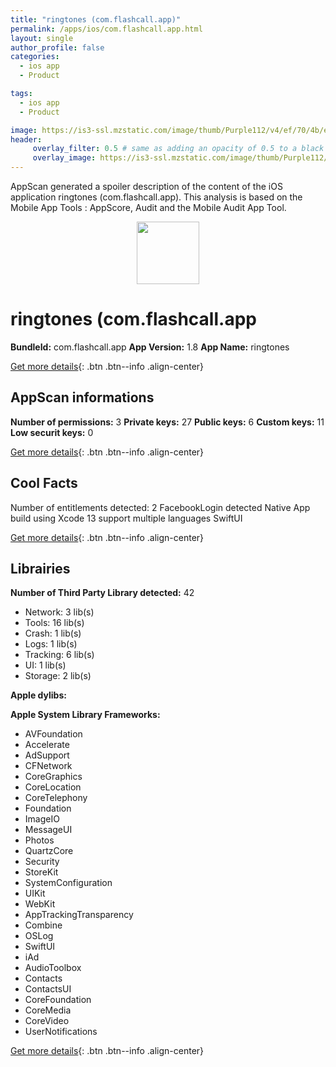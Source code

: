 ```yaml
---
title: "ringtones (com.flashcall.app)"
permalink: /apps/ios/com.flashcall.app.html
layout: single
author_profile: false
categories: 
  - ios app 
  - Product 

tags: 
  - ios app 
  - Product 

image: https://is3-ssl.mzstatic.com/image/thumb/Purple112/v4/ef/70/4b/ef704bde-ff51-092f-1c97-71ef927d1738/AppIcon-0-0-1x_U007emarketing-0-6-0-85-220.png/512x512bb.jpg
header: 
     overlay_filter: 0.5 # same as adding an opacity of 0.5 to a black background
     overlay_image: https://is3-ssl.mzstatic.com/image/thumb/Purple112/v4/ef/70/4b/ef704bde-ff51-092f-1c97-71ef927d1738/AppIcon-0-0-1x_U007emarketing-0-6-0-85-220.png/512x512bb.jpg
---
```

AppScan generated a spoiler description of the content of the iOS application ringtones (com.flashcall.app). This analysis is based on the Mobile App Tools : AppScore, Audit and the Mobile Audit App Tool.

  
  
<div style="text-align: center;"><img src="https://is3-ssl.mzstatic.com/image/thumb/Purple112/v4/ef/70/4b/ef704bde-ff51-092f-1c97-71ef927d1738/AppIcon-0-0-1x_U007emarketing-0-6-0-85-220.png/512x512bb.jpg" width="100" height="100"></div>  
  
# ringtones (com.flashcall.app

**BundleId:** com.flashcall.app
**App Version:** 1.8
**App Name:** ringtones


[Get more details](/pricing.html){: .btn .btn--info .align-center}  
  
## AppScan informations 

**Number of permissions:** 3
**Private keys:** 27
**Public keys:** 6
**Custom keys:** 11
**Low securit keys:** 0
  
[Get more details](/pricing.html){: .btn .btn--info .align-center}

## Cool Facts

Number of entitlements detected: 2
FacebookLogin detected
Native App
build using Xcode 13
support multiple languages
SwiftUI
  
[Get more details](/pricing.html){: .btn .btn--info .align-center}

## Librairies 
**Number of Third Party Library detected:** 42
- Network: 3 lib(s)
- Tools: 16 lib(s)
- Crash: 1 lib(s)
- Logs: 1 lib(s)
- Tracking: 6 lib(s)
- UI: 1 lib(s)
- Storage: 2 lib(s)

**Apple dylibs:**


**Apple System Library Frameworks:**
- AVFoundation
- Accelerate
- AdSupport
- CFNetwork
- CoreGraphics
- CoreLocation
- CoreTelephony
- Foundation
- ImageIO
- MessageUI
- Photos
- QuartzCore
- Security
- StoreKit
- SystemConfiguration
- UIKit
- WebKit
- AppTrackingTransparency
- Combine
- OSLog
- SwiftUI
- iAd
- AudioToolbox
- Contacts
- ContactsUI
- CoreFoundation
- CoreMedia
- CoreVideo
- UserNotifications


  
[Get more details](/pricing.html){: .btn .btn--info .align-center}

